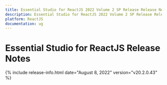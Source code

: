 ```yaml
---
title: Essential Studio for ReactJS 2022 Volume 2 SP Release Release Notes  
description: Essential Studio for ReactJS 2022 Volume 2 SP Release Release Notes  
platform: ReactJS
documentation: ug
---
```


# Essential Studio for ReactJS  Release Notes  

{% include release-info.html date="August 8, 2022"  version="v20.2.0.43" %} 




